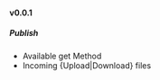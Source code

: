 #### v0.0.1

##### Publish

* Available get Method
* Incoming {Upload|Download} files



<!-- === 0.0.2 / 2020-09-...
==== Updates | Enhancements
* Added to {Upload|Download} files.
 -->
